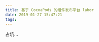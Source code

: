 ```yaml
---
title: 基于 CocoaPods 的组件发布平台 labor
date: 2019-01-27 15:47:21
tags:
---
```


<!-- 
组件必须等依赖节点全部发布完成才可发布。

假设有 A、B、C、D 组件，其依赖关系如下：


那么发布先后顺序需要为 A、B-C、D ，其中 B 和 C 组件可同时发布，D 则需要等 B、C 都发布完成后才可以发布。
只要当前组件的依赖没有包含未发布组件，即视此组件可发布。


![labor-总览](/images/labor-总览.png)

<img src="/images/labor-组件依赖.png" width="400">

![labor-分析依赖](/images/labor-分析依赖.png)
![labor-发布组件](/images/labor-发布组件.png)
![labor-发布组件pipelines](/images/labor-发布组件pipelines.png) -->

占坑...
<!--more-->

<!-- ![发布列表](/images/Snip20190110_3.png)
![发布结果](/images/Snip20190110_4.png) -->